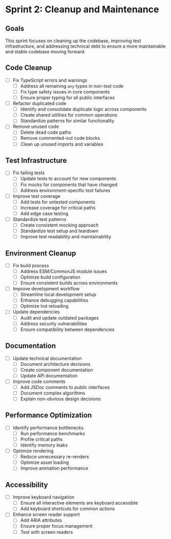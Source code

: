 # Sprint 2: Cleanup and Maintenance

## Goals
This sprint focuses on cleaning up the codebase, improving test infrastructure, and addressing technical debt to ensure a more maintainable and stable codebase moving forward.

## Code Cleanup

- [ ] Fix TypeScript errors and warnings
  - [ ] Address all remaining `any` types in non-test code
  - [ ] Fix type safety issues in core components
  - [ ] Ensure proper typing for all public interfaces

- [ ] Refactor duplicated code
  - [ ] Identify and consolidate duplicate logic across components
  - [ ] Create shared utilities for common operations
  - [ ] Standardize patterns for similar functionality

- [ ] Remove unused code
  - [ ] Delete dead code paths
  - [ ] Remove commented-out code blocks
  - [ ] Clean up unused imports and variables

## Test Infrastructure

- [ ] Fix failing tests
  - [ ] Update tests to account for new components
  - [ ] Fix mocks for components that have changed
  - [ ] Address environment-specific test failures

- [ ] Improve test coverage
  - [ ] Add tests for untested components
  - [ ] Increase coverage for critical paths
  - [ ] Add edge case testing

- [ ] Standardize test patterns
  - [ ] Create consistent mocking approach
  - [ ] Standardize test setup and teardown
  - [ ] Improve test readability and maintainability

## Environment Cleanup

- [ ] Fix build process
  - [ ] Address ESM/CommonJS module issues
  - [ ] Optimize build configuration
  - [ ] Ensure consistent builds across environments

- [ ] Improve development workflow
  - [ ] Streamline local development setup
  - [ ] Enhance debugging capabilities
  - [ ] Optimize hot reloading

- [ ] Update dependencies
  - [ ] Audit and update outdated packages
  - [ ] Address security vulnerabilities
  - [ ] Ensure compatibility between dependencies

## Documentation

- [ ] Update technical documentation
  - [ ] Document architecture decisions
  - [ ] Create component documentation
  - [ ] Update API documentation

- [ ] Improve code comments
  - [ ] Add JSDoc comments to public interfaces
  - [ ] Document complex algorithms
  - [ ] Explain non-obvious design decisions

## Performance Optimization

- [ ] Identify performance bottlenecks
  - [ ] Run performance benchmarks
  - [ ] Profile critical paths
  - [ ] Identify memory leaks

- [ ] Optimize rendering
  - [ ] Reduce unnecessary re-renders
  - [ ] Optimize asset loading
  - [ ] Improve animation performance

## Accessibility

- [ ] Improve keyboard navigation
  - [ ] Ensure all interactive elements are keyboard accessible
  - [ ] Add keyboard shortcuts for common actions

- [ ] Enhance screen reader support
  - [ ] Add ARIA attributes
  - [ ] Ensure proper focus management
  - [ ] Test with screen readers
